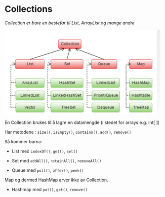 # Collections

*Collection er bare en bestefar til List, ArrayList og mange andre*

![collections](imgs/collections.png)

En Collection brukes til å lagre en datamengde (i stedet for arrays e.g. int[ ])

Har metodene : `size()`, `isEmpty()`, `contains()`, `add()`, `remove()`

Så kommer barna: 

- List med `indexOf()`, `get()`, `set()`

- Set med `addAll()`, `retainAll()`, `removeAll()`

- Queue med `poll()`, `offer()`, `peek()`

Map og dermed HashMap arver ikke av Collection.

- Hashmap med `put()`, `get()`, `remove()`

